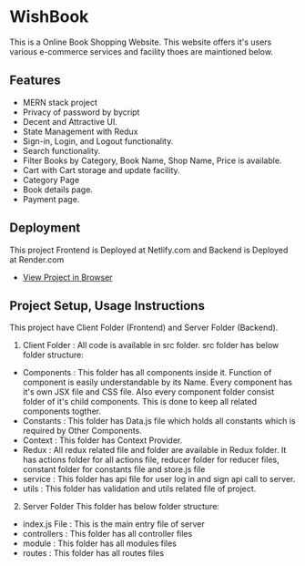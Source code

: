 
# WishBook

This is a Online Book Shopping Website.
This website offers it's users various e-commerce services and facility thoes are maintioned below.

## Features

- MERN stack project
- Privacy of password by bycript
- Decent and Attractive UI.
- State Management with Redux
- Sign-in, Login, and Logout functionality.
- Search functionality.
- Filter Books by Category, Book Name, Shop Name, Price is available. 
- Cart with Cart storage and update facility.
- Category Page
- Book details page.
- Payment page.

## Deployment

This project Frontend is Deployed at Netlify.com and Backend is Deployed at Render.com
- [View Project in Browser](https://wishbook.netlify.app)



## Project Setup, Usage Instructions

This project have Client Folder (Frontend) and Server Folder (Backend).
1. Client Folder : 
All code is available in src folder. src folder has below folder structure:
- Components : This folder has all components inside it. Function of component is easily understandable by its Name. Every component has it's own JSX file and CSS file. Also every component folder consist folder of it's child components. This is done to keep all related components togther.
- Constants : This folder has Data.js file which holds all constants which is required by Other Components.
- Context : This folder has Context Provider.
- Redux : All redux related file and folder are available in Redux folder. It has actions folder for all actions file, reducer folder for reducer files, constant folder for constants file and store.js file
- service : This folder has api file for user log in and sign api call to server.
- utils : This folder has validation and utils related file of project.


2. Server Folder 
This folder has below folder structure:
- index.js File : This is the main entry file of server
- controllers : This folder has all controller files
- module : This folder has all modules files
- routes : This folder has all routes files

